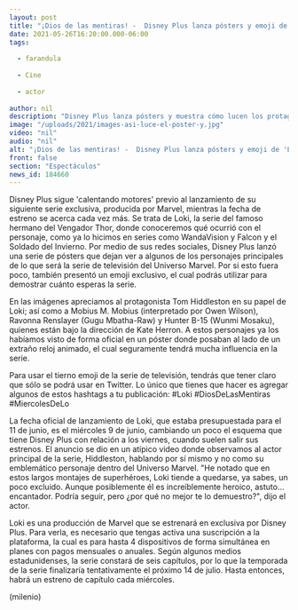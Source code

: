 ```yaml
---
layout: post
title: "¡Dios de las mentiras! -  Disney Plus lanza pósters y emoji de 'Loki', su nueva serie"
date: 2021-05-26T16:20:00.000-06:00
tags:
  
  - farandula
  
  - Cine
  
  - actor
  
author: nil
description: "Disney Plus lanza pósters y muestra cómo lucen los protagonistas de 'Loki', su nueva serie exclusiva producida por Marvel Studios como parte de la fase 4 del Universo. "
image: "/uploads/2021/images-asi-luce-el-poster-y.jpg"
video: "nil"
audio: "nil"
alt: "¡Dios de las mentiras! -  Disney Plus lanza pósters y emoji de 'Loki', su nueva serie"
front: false
section: "Espectáculos"
news_id: 184660
---
```


Disney Plus sigue 'calentando motores' previo al lanzamiento de su siguiente serie exclusiva, producida por Marvel, mientras la fecha de estreno se acerca cada vez más. Se trata de Loki, la serie del famoso hermano del Vengador Thor, donde conoceremos qué ocurrió con el personaje, como ya lo hicimos en series como WandaVision y Falcon y el Soldado del Invierno. Por medio de sus redes sociales, Disney Plus lanzó una serie de pósters que dejan ver a algunos de los personajes principales de lo que será la serie de televisión del Universo Marvel. Por si esto fuera poco, también presentó un emoji exclusivo, el cual podrás utilizar para demostrar cuánto esperas la serie. 

En las imágenes apreciamos al protagonista Tom Hiddleston en su papel de Loki; así como a  Mobius M. Mobius (interpretado por Owen Wilson), Ravonna Renslayer (Gugu Mbatha-Raw) y Hunter B-15 (Wunmi Mosaku), quienes están bajo la dirección de Kate Herron. A estos personajes ya los habíamos visto de forma oficial en un póster donde posaban al lado de un extraño reloj animado, el cual seguramente tendrá mucha influencia en la serie. 

Para usar el tierno emoji de la serie de televisión, tendrás que tener claro que sólo se podrá usar en Twitter. Lo único que tienes que hacer es agregar algunos de estos hashtags a tu publicación: #Loki #DiosDeLasMentiras #MiercolesDeLo 

La fecha oficial de lanzamiento de Loki, que estaba presupuestada para el 11 de junio, es el miércoles 9 de junio, cambiando un poco el esquema que tiene Disney Plus con relación a los viernes, cuando suelen salir sus estrenos. 
El anuncio se dio en un atípico video donde observamos al actor principal de la serie, Hiddleston, hablando por sí mismo y no como su emblemático personaje dentro del Universo Marvel. 
"He notado que en estos largos montajes de superhéroes, Loki tiende a quedarse, ya sabes, un poco excluido. Aunque posiblemente él es increíblemente heroico, astuto... encantador. Podría seguir, pero ¿por qué no mejor te lo demuestro?", dijo el actor. 

Loki es una producción de Marvel que se estrenará en exclusiva por Disney Plus. Para verla, es necesario que tengas activa una suscripción a la plataforma, la cual es para hasta 4 dispositivos de forma simultánea en planes con pagos mensuales o anuales. Según algunos medios estadunidenses, la serie constará de seis capítulos, por lo que la temporada de la serie finalizaría tentativamente el próximo 14 de julio. Hasta entonces, habrá un estreno de capítulo cada miércoles. 

(milenio)